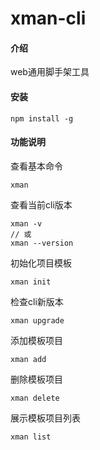 # xman-cli

#### 介绍
web通用脚手架工具

#### 安装
```
npm install -g
```

#### 功能说明
查看基本命令

```
xman
```
查看当前cli版本
```
xman -v
// 或
xman --version
```

初始化项目模板
```
xman init
```

检查cli新版本
```
xman upgrade
```

添加模板项目
```
xman add
```

删除模板项目
```
xman delete
```
展示模板项目列表
```
xman list
```


